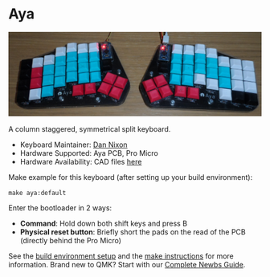 # Aya

![Aya](https://raw.githubusercontent.com/DanNixon/aya/main/docs/both_sides.jpg)

A column staggered, symmetrical split keyboard.

* Keyboard Maintainer: [Dan Nixon](https://github.com/dannixon)
* Hardware Supported: Aya PCB, Pro Micro
* Hardware Availability: CAD files [here](https://github.com/DanNixon/aya)

Make example for this keyboard (after setting up your build environment):

    make aya:default

Enter the bootloader in 2 ways:

* **Command**: Hold down both shift keys and press B
* **Physical reset button**: Briefly short the pads on the read of the PCB (directly behind the Pro Micro)

See the [build environment setup](https://docs.qmk.fm/#/getting_started_build_tools) and the [make instructions](https://docs.qmk.fm/#/getting_started_make_guide) for more information. Brand new to QMK? Start with our [Complete Newbs Guide](https://docs.qmk.fm/#/newbs).
